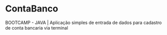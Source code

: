 # ContaBanco
BOOTCAMP - JAVA | Aplicação simples de entrada de dados para cadastro de conta bancaria via terminal
